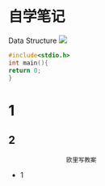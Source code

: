 # 自学笔记
Data Structure
![](https://img.shields.io/badge/license-MIT-blue)
```c++
#include<stdio.h>
int main(){
return 0;
}
```

# 1  
## 2
                    欧里写教案
* 1
